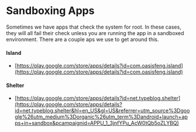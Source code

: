 # Sandboxing Apps

Sometimes we have apps that check the system for root. In these cases, they will all fail their check unless you are running the app in a sandboxed environment. There are a couple aps we use to get around this. 

#### Island

* [https://play.google.com/store/apps/details?id=com.oasisfeng.island](https://play.google.com/store/apps/details?id=com.oasisfeng.island)

#### Shelter 

* [https://play.google.com/store/apps/details?id=net.typeblog.shelter](https://play.google.com/store/apps/details?id=net.typeblog.shelter&hl=en_US&gl=US&referrer=utm_source%3Dgoogle%26utm_medium%3Dorganic%26utm_term%3Dandroid+launch+apps+in+sandbox&pcampaignid=APPU_1_3jnfYPu_AcW0tQb5oZLYBQ)


